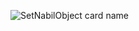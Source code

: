 ![SetNabilObject card name](https://cardivo.vercel.app/api?name=SetNabilObject%20&description=This,%20just%27a%20testing%20nice%20to%20meet%20you%20%F0%9F%91%8B&image=https://avatars.githubusercontent.com/u/71818199?s=400&v=4&pattern=hideout&colorPattern=%23eaeaea&opacity=0.5&instagram=nabilabdulz&github=SetNabilObject)
